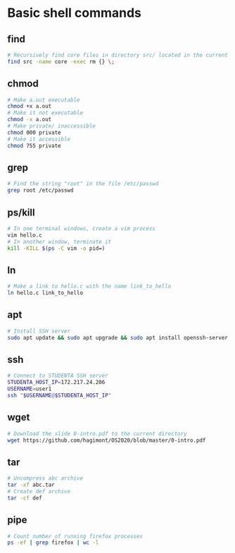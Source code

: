 # Basic shell commands

## find
```bash
# Recursively find core files in directory src/ located in the current directory and remove them
find src -name core -exec rm {} \;
```

## chmod
```bash
# Make a.out executable
chmod +x a.out
# Make it not executable
chmod -x a.out
# Make private/ inaccessible
chmod 000 private
# Make it accessible
chmod 755 private
```

## grep
```bash
# Find the string "root" in the file /etc/passwd
grep root /etc/passwd
```

## ps/kill
```bash
# In one terminal windows, create a vim process
vim hello.c
# In another window, terminate it
kill -KILL $(ps -C vim -o pid=)
```

## ln
```bash
# Make a link to hello.c with the name link_to_hello
ln hello.c link_to_hello
```

## apt
```bash
# Install SSH server
sudo apt update && sudo apt upgrade && sudo apt install openssh-server
```

## ssh
```bash
# Connect to STUDENTA SSH server
STUDENTA_HOST_IP=172.217.24.206
USERNAME=user1
ssh "$USERNAME@$STUDENTA_HOST_IP"
```

## wget
```bash
# Download the slide 0-intro.pdf to the current directory
wget https://github.com/hagimont/OS2020/blob/master/0-intro.pdf
```

## tar
```bash
# Uncompress abc archive
tar -xf abc.tar
# Create def archive
tar -cf def
```

## pipe
```bash
# Count number of running firefox processes
ps -ef | grep firefox | wc -l
```
